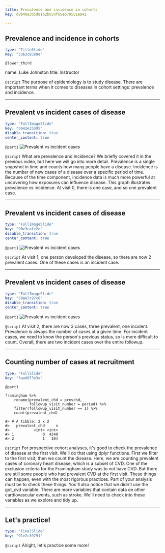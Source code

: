 ```yaml
---
title: Prevalence and incidence in cohorts
key: d8b40a3d5d81b2b050f65eb79581aa42

---
```

## Prevalence and incidence in cohorts

```yaml
type: "TitleSlide"
key: "3363c8389e"
```

`@lower_third`

name: Luke Johnston
title: Instructor


`@script`
The purpose of epidemiology is to study disease. There are important terms when it comes to diseases in cohort settings: prevalence and incidence.

---
## Prevalent vs incident cases of disease

```yaml
type: "FullImageSlide"
key: "bb42e35095"
disable_transition: true
center_content: true
```

`@part1`
![Prevalent vs incident cases](http://s3.amazonaws.com/assets.datacamp.com/production/repositories/2079/datasets/74be855c220692258b5b4b1eb6f1fb8d04a879a9/plot-prevalence-incidence-0.png)


`@script`
What are prevalence and incidence? We briefly covered it in the previous video, but here we will go into more detail. Prevalence is a single snapshot in time and counts how many people have a disease. Incidence is the number of new cases of a disease over a specific period of time. Because of the time component, incidence data is much more powerful at uncovering how exposures can influence disease. This graph illustrates prevalence vs incidence. At visit 0, there is one case, and so one prevalent case.


---
## Prevalent vs incident cases of disease

```yaml
type: "FullImageSlide"
key: "90e3cafe2e"
disable_transition: true
center_content: true
```

`@part1`
![Prevalent vs incident cases](http://s3.amazonaws.com/assets.datacamp.com/production/repositories/2079/datasets/12c5da3fabf7776d043cfd9a2fb588c984a1c815/plot-prevalence-incidence-1.png)


`@script`
At visit 1, one person developed the disease, so there are now 2 prevalent cases. One of these cases is an incident case.


---
## Prevalent vs incident cases of disease

```yaml
type: "FullImageSlide"
key: "58ae7c97c6"
disable_transition: true
center_content: true
```

`@part1`
![Prevalent vs incident cases](http://s3.amazonaws.com/assets.datacamp.com/production/repositories/2079/datasets/428031dd7120e314d1e994b36b0147b523debb5a/plot-prevalence-incidence-2.png)


`@script`
At visit 2, there are now 3 cases, three prevalent, one incident. Prevalence is always the number of cases at a given time. For incident cases, we need to know the person's previous status, so is more difficult to count. Overall, there are two incident cases over the entire followup.


---
## Counting number of cases at recruitment

```yaml
type: "FullSlide"
key: "3aad87343a"
```

`@part1`
```{r}
framingham %>% 
    rename(prevalent_chd = prevchd,
           followup_visit_number = period) %>% 
    filter(followup_visit_number == 1) %>% 
    count(prevalent_chd)

#> # A tibble: 2 x 2
#>   prevalent_chd     n
#>           <int> <int>
#> 1             0  4240
#> 2             1   194
```


`@script`
For prospective cohort analyses, it's good to check the prevalence of disease at the first visit. We'll do that using dplyr functions. First we filter to the first visit, then we count the disease. Here, we are counting prevalent cases of coronary heart disease, which is a subset of CVD. One of the exclusion criteria for the Framingham study was to not have CVD. But there are still some people who had prevalent CVD at the first visit. These things can happen, even with the most rigorous practices. Part of your analysis must be to check these things. You'll also notice that we didn't use the got_cvd variable. There are more variables that contain data on other cardiovascular events, such as stroke. We'll need to check into these variables as we explore and tidy up.

---
## Let's practice!

```yaml
type: "FinalSlide"
key: "91e2c39791"
```

`@script`
Alright, let's practice some more!


